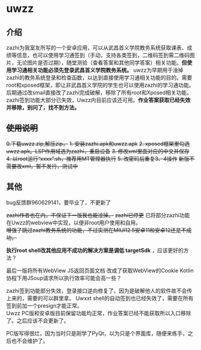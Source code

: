 # uwzz

## 介绍
  zazhi为我室友所写的一个安卓应用，可以从武昌首义学院教务系统获取课表、成绩等信息，也可以使用学习通签到（手动，支持各类签到，二维码签到需二维码图片，无论图片是否过期），随堂测验（查看答案和其他同学答案）相关功能。**但使用学习通相关功能必须先登录武昌首义学院教务系统。**
  uwzz为早期用于淦掉zazhi的教务系统登录和检查函数，以达到直接使用学习通相关功能的目的。需要root和xposed框架，即让非武昌首义学院的学生也可以使用zazhi的学习通功能。后期通过改smail直接改了zazhi完成破解，移除了所有root和Xposed相关功能。zazhi签到功能大部分已失效，Uwzz内目前应该还可用。**作业答案获取已经失效并移除，别问了，找不到方法。**

## ~~使用说明~~
~~0.下载uwzz.zip,解压zip，~~
~~1.  安装zazhi.apk和uwzz.apk~~
~~2.  xposed框架里勾选uwzz.apk。LSP作用域选为zazhi，重启设备~~
~~3.  修改xml里面对应的中文并保存~~
~~4.  以root运行“xxxx”.sh，推荐用MT管理器执行~~
~~5.  改密码后重复3、4操作~~
~~新版不需要改xml，暂不发行，测试中~~

## 其他

bug反馈群960629141，要毕业了，不更新了

~~zazhi作者也在内，不保证下一版我也能淦掉。~~  ~~zazhi已停更~~
已将部分zazhi功能在Uwzz的webview中实现，以便非root用户使用和自用。  
~~增强了跳过zazhi教务系统的功能，不过实测在MIUI12.5安卓11和安卓12还是不成功，~~  

**执行root shell改其他应用不成功的解决方案是调低 targetSdk** ，应该更好的方法？

最后一版将所有WebView JS返回页面文档 改成了获取WebView的Cookie Kotlin协程下用JSoup请求所以执行效率可能会高一些？

zazhi签到功能部分失效，登录接口逆向修复了，因为是破解他人的软件故不会传上来的，需要的可以群里拿。 
Uwxxt shell的自动签到也已经失效了，需要在所有签到前加一个presign才能正常。   
Uwzz PC版和安卓版目前保留功能均正常，作业答案已经不能获取所以入口移除了。之后应该不会更新了。

PC版写得很烂，因为当时只是刚学了PyQt，以为只是个界面库，随便来练手，之后也不会维护了。

